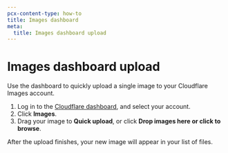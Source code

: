 ```yaml
---
pcx-content-type: how-to
title: Images dashboard
meta:
  title: Images dashboard upload
---
```


# Images dashboard upload

Use the dashboard to quickly upload a single image to your Cloudflare Images account.

1. Log in to the [Cloudflare dashboard](https://dash.cloudflare.com/login), and select your account.
2. Click **Images**.
3. Drag your image to **Quick upload**, or click **Drop images here or click to browse**.

After the upload finishes, your new image will appear in your list of files.
